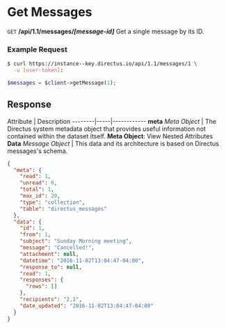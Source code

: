# Get Messages

<span class="request">`GET` **/api/1.1/messages/_[message-id]_**</span>
<span class="description">Get a single message by its ID.</span>

### Example Request

```bash
$ curl https://instance--key.directus.io/api/1.1/messages/1 \
  -u [user-token]:
```

```php
$messages = $client->getMessage(1);
```

## Response

<span class="attributes">Attribute</span> | Description
--------|-----|------------
**meta** _Meta Object_ | The Directus system metadata object that provides useful information not contained within the dataset itself. <a class="object">**Meta Object**: View Nested Attributes</a>
**Data** _Message Object_ | <span class="custom">This data and its architecture is based on Directus messages's schema.</span>

```json
{
  "meta": {
    "read": 1,
    "unread": 0,
    "total": 1,
    "max_id": 20,
    "type": "collection",
    "table": "directus_messages"
  },
  "data": {
    "id": 1,
    "from": 1,
    "subject": "Sunday Morning meeting",
    "message": "Cancelled!",
    "attachment": null,
    "datetime": "2016-11-02T13:04:47-04:00",
    "response_to": null,
    "read": 1,
    "responses": {
      "rows": []
    },
    "recipients": "2,1",
    "date_updated": "2016-11-02T13:04:47-04:00"
  }
}
```
